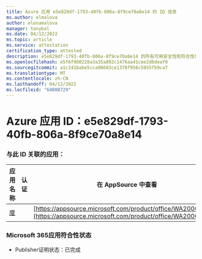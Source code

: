 ```yaml
---
title: Azure 应用 e5e829df-1793-40fb-806a-8f9ce70a8e14 的 ID 信息
ms.author: elmalova
author: elenamalova
manager: tonybal
ms.date: 04/12/2022
ms.topic: article
ms.service: attestation
certification_type: attested
description: e5e829df-1793-40fb-806a-8f9ce70a8e14 的所有可用安全性和符合性信息。
ms.openlocfilehash: e5f6f960228a3a35a892c1476aa41cee2d6deaf0
ms.sourcegitcommit: a1c141babe5cca98683ce1378f956c5955fb9caf
ms.translationtype: MT
ms.contentlocale: zh-CN
ms.lasthandoff: 04/12/2022
ms.locfileid: "64808729"
---
```

# <a name="azure-app-id-e5e829df-1793-40fb-806a-8f9ce70a8e14"></a>Azure 应用 ID：e5e829df-1793-40fb-806a-8f9ce70a8e14


### <a name="apps-associated-with-this-id"></a>与此 ID 关联的应用：
| **应用名称** | **认证** | **在 AppSource 中查看** |
|--------------|---------------|-----------------------|
| [度](../forward/WA200003252.md) |  | [https://appsource.microsoft.com/product/office/WA200003252](https://appsource.microsoft.com/product/office/WA200003252) |

### <a name="microsoft-365-app-compliance-status"></a>Microsoft 365应用符合性状态
- Publisher证明状态：已完成
